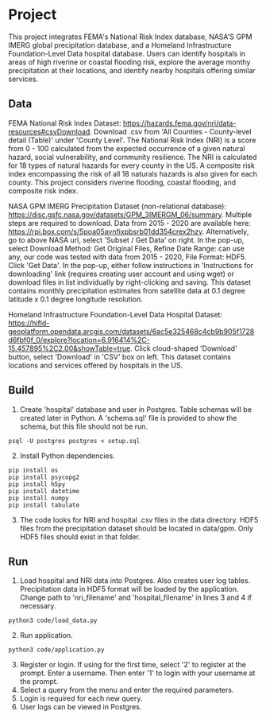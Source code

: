 # Project

This project integrates FEMA's National Risk Index database, NASA'S GPM IMERG global precipitation database, and a Homeland Infrastructure Foundation-Level Data hospital database. Users can identify hospitals in areas of high riverine or coastal flooding risk, explore the average monthy precipitation at their locations, and identify nearby hospitals offering similar services.

## Data

FEMA National Risk Index Dataset: https://hazards.fema.gov/nri/data-resources#csvDownload. Download .csv from 'All Counties - County-level detail (Table)' under 'County Level'. The National Risk Index (NRI) is a score from 0 - 100 calculated from the expected occurrence of a given natural hazard, social vulnerability, and community resilience. The NRI is calculated for 18 types of natural hazards for every county in the US. A composite risk index encompassing the risk of all 18 naturals hazards is also given for each county. This project considers riverine flooding, coastal flooding, and composite risk index.

NASA GPM IMERG Precipitation Dataset (non-relational database): https://disc.gsfc.nasa.gov/datasets/GPM_3IMERGM_06/summary. Multiple steps are required to download. Data from 2015 - 2020 are available here: https://rpi.box.com/s/5poa05avnfixpbsrb01dd354crex2hzv. Alternatively, go to above NASA url, select 'Subset / Get Data' on right. In the pop-up, select Download Method: Get Original Files, Refine Date Range: can use any, our code was tested with data from 2015 - 2020, File Format: HDF5. Click 'Get Data'. In the pop-up, either follow instructions in 'Instructions for downloading' link (requires creating user account and using wget) or download files in list individually by right-clicking and saving. This dataset contains monthly precipitation estimates from satellite data at 0.1 degree latitude x 0.1 degree longitude resolution.

Homeland Infrastructure Foundation-Level Data Hospital Dataset: https://hifld-geoplatform.opendata.arcgis.com/datasets/6ac5e325468c4cb9b905f1728d6fbf0f_0/explore?location=6.916414%2C-15.457895%2C2.00&showTable=true. Click cloud-shaped 'Download' button, select 'Download' in 'CSV' box on left. This dataset contains locations and services offered by hospitals in the US.

## Build

1. Create 'hospital' database and user in Postgres. Table schemas will be created later in Python. A 'schema.sql' file is provided to show the schema, but this file should not be run.
```
psql -U postgres postgres < setup.sql
```
2. Install Python dependencies.
```
pip install os
pip install psycopg2
pip install h5py
pip install datetime
pip install numpy
pip install tabulate
```
3. The code looks for NRI and hospital .csv files in the data directory. HDF5 files from the precipitation dataset should be located in data/gpm. Only HDF5 files should exist in that folder.

## Run

1. Load hospital and NRI data into Postgres. Also creates user log tables. Precipitation data in HDF5 format will be loaded by the application. Change path to 'nri_filename' and 'hospital_filename' in lines 3 and 4 if necessary.
```
python3 code/load_data.py
```
2. Run application. 
```
python3 code/application.py
```
3. Register or login. If using for the first time, select '2' to register at the prompt. Enter a username. Then enter '1' to login with your username at the prompt.
4. Select a query from the menu and enter the required parameters.
5. Login is required for each new query.
6. User logs can be viewed in Postgres.
